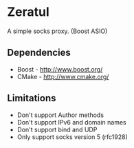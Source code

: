 # Zeratul

A simple socks proxy. (Boost ASIO)

## Dependencies

* Boost - http://www.boost.org/
* CMake - http://www.cmake.org/

## Limitations

* Don't support Author methods
* Don't support IPv6 and domain names
* Don't support bind and UDP
* Only support socks version 5 (rfc1928)
